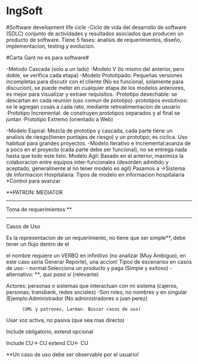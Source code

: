 # IngSoft

#Software development life cicle
-Ciclo de vida del desarrollo de software (SDLC) conjunto de actividades y resultados asociados que producen un producto de software.
Tiene 5 fases: analisis de requerimientos, diseño, implementacion, testing y evolucion.

#Carta Gant no es para software#

-Metodo Cascada (solo a un lado)
-Modelo V (lo mismo del anterior, pero doble, se verifica cada etapa)
-Modelo Prototipado: Pequeñas versiones incompletas para discutir con el cliente (No es funcional, solamente para discucion), se puede meter en cualquier etapa de los modelos anteriores, es mejor para visualizar y extraer requisitos.
  ·Prototipo desechable: se descartan en cada reunión (uso comun de pototipo)
  ·prototipos evolutivos: se le agregan cosas a cada rato, mediante retroalimentacion de usuario
  ·Prototipo Incremental: de construyen prototipos separados y al final se juntan
  ·Prototipo Extremo (orientado a Web)
  
-Modelo Espiral: Mezcla de prototipo y cascada, cada parte tiene un analisis de riesgo(tienen puntajes de riesgo) y un prototipo; es ciclica. Uso habitual para grandes proyectos. 
-Modelo Iterativo e Incremental:avanza de a poco en el proyecto (cada parte debe ser funcional), no se entrega nada hasta que todo este listo.
Modelo Agil: Basado en el anterior, maximiza la colaboracion entre equipos inter-funcionales (desorden admitido y aceptado, generalmente al no tener modelo es agil)
Pasamos a
->Sistema de Informacion Hospitalaria.
Tipos de modelo en informacion hospitalaria
*Control para avanzar


**PATRON: MEDIATOR

-----------------------------------------

Toma de requerimientos **


-------------------------------------------

Casos de Uso

Es la representacion de un requerimiento, no tiene que ser simple**, debe tener un flujo dentro de el

el nombre requiere un VERBO en infinitivo (no analizar (Muy Ambiguo), en este caso seria Generar Reporte), una accion!
Tipos de escenarios en casos de uso: - normal:Selecciona un producto y paga (Simple y exitoso)
                                     - alternativo: ***, que pasa si* (relevante)
  
  Actores: personas o sistemas que interactuan con mi sistema (cajeros, personas, transbank, redes sociales)
          -Son roles, no nombres y en singular (Ejemplo:Administrador (No administradores o juan perez)
          
          (UML y patrones, Larman. Buscar casos de uso)
          
Usar voz activa, no pasiva (que sea mas directo)  


Include obligatorio, extend opcional

Include CU-> CU
extend CU<- CU

**Un caso de uso debe ser observable por el usuario!
        

